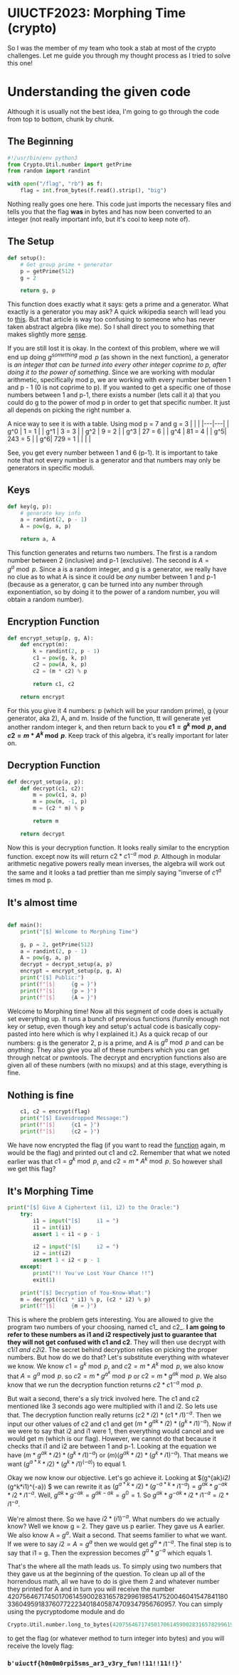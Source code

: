 # **UIUCTF2023: Morphing Time (crypto)**

So I was the member of my team who took a stab at most of the crypto challenges. Let me guide you through my thought process as I tried to solve this one!

# Understanding the given code
Although it is usually not the best idea, I'm going to go through the code from top to bottom, chunk by chunk.

## The Beginning
```python
#!/usr/bin/env python3
from Crypto.Util.number import getPrime
from random import randint

with open("/flag", "rb") as f:
    flag = int.from_bytes(f.read().strip(), "big")
```
Nothing really goes one here. This code just imports the necessary files and tells you that the flag **was** in bytes and has now been converted to an integer (not really important info, but it's cool to keep note of).

## The Setup
```python
def setup():
    # Get group prime + generator
    p = getPrime(512)
    g = 2

    return g, p
```
This function does exactly what it says: gets a prime and a generator. What exactly is a generator you may ask? A quick wikipedia search will lead you to [this](https://en.wikipedia.org/wiki/Generating_set_of_a_group).
But that article is way too confusing to someone who has never taken abstract algebra (like me). So I shall direct you to something that makes slightly more [sense](https://en.wikipedia.org/wiki/Primitive_root_modulo_n).


If you are still lost it is okay. In the context of this problem, where we will end up doing $g^{something} \bmod p$ (as shown in the next function), a generator is *an integer that can be turned into every other integer coprime to p, after doing it to the power of something*. Since we are working with modular arithmetic, specifically mod p, we are working with every number between 1 and p - 1 (0 is not coprime to p). If you wanted to get a specific one of those numbers between 1 and p-1, there exists a number (lets call it a) that you could do g to the power of mod p in order to get that specific number. It just all depends on picking the right number a.


A nice way to see it is with a table. Using mod p = 7 and g = 3
| | |
|---|---|
| g^0  | 1 = 1  |
| g^1  | 3 = 3  |
| g^2  | 9 = 2  |
| g^3  | 27 = 6 |
| g^4  | 81 = 4 |
| g^5| 243 = 5 |
| g^6| 729 = 1 |
| | | 

See, you get every number between 1 and 6 (p-1). It is important to take note that not every number is a generator and that numbers may only be generators in specific moduli. 


## Keys
```python
def key(g, p):
    # generate key info
    a = randint(2, p - 1)
    A = pow(g, a, p)

    return a, A
```
This function generates and returns two numbers. The first is a random number between 2 (inclusive) and p-1 (exclusive). The second is $A = g^a \bmod p$. Since a is a random integer, and g is a generator, we really have no clue as to what A is since it could be *any* number between 1 and p-1 (because as a generator, g can be turned into any number through exponentiation, so by doing it to the power of a random number, you will obtain a random number).

## Encryption Function
```python
def encrypt_setup(p, g, A):
    def encrypt(m):
        k = randint(2, p - 1)
        c1 = pow(g, k, p)
        c2 = pow(A, k, p)
        c2 = (m * c2) % p

        return c1, c2

    return encrypt
```
For this you give it 4 numbers: p (which will be your random prime), g (your generator, aka 2), A, and m. Inside of the function, tt will generate yet another random integer k, and then return back to you **$c1 = g^k \bmod p$, and $c2 = m*A^k \bmod p$**. Keep track of this algebra, it's really important for later on.

## Decryption Function
```python
def decrypt_setup(a, p):
    def decrypt(c1, c2):
        m = pow(c1, a, p)
        m = pow(m, -1, p)
        m = (c2 * m) % p

        return m

    return decrypt
```
Now this is your decryption function. It looks really similar to the encryption function. except now its will return $c2 * c1^{-a} \bmod p$. Although in modular arithmetic negative powers really mean inverses, the algebra will work out the same and it looks a tad prettier than me simply saying "inverse of $c1^a$ times m mod p. 

## It's almost time
```python

def main():
    print("[$] Welcome to Morphing Time")

    g, p = 2, getPrime(512)
    a = randint(2, p - 1)
    A = pow(g, a, p)
    decrypt = decrypt_setup(a, p)
    encrypt = encrypt_setup(p, g, A)
    print("[$] Public:")
    print(f"[$]     {g = }")
    print(f"[$]     {p = }")
    print(f"[$]     {A = }")
```
Welcome to Morphing time! Now all this segment of code does is actually set everything up. It runs a bunch of previous functions (funnily enough not key or setup, even though key and setup's actual code is basically copy-pasted into here which is why I explained it.)
As a quick recap of our numbers: g is the generator 2, p is a prime, and A is $g^a \bmod p$ and can be *anything*. They also give you all of these numbers which you can get through netcat or pwntools.
The decrypt and encryption functions also are given all of these numbers (with no mixups) and at this stage, everything is fine.

## Nothing is fine
```python
    c1, c2 = encrypt(flag)
    print("[$] Eavesdropped Message:")
    print(f"[$]     {c1 = }")
    print(f"[$]     {c2 = }")
```
We have now encrypted the flag (if you want to read the [function](encryption-function) again, m would be the flag) and printed out c1 and c2. Remember that what we noted earlier was that $c1 = g^k \bmod p$, and $c2 = m*A^k \bmod p$. So however shall we get this flag?

## It's Morphing Time
```python
print("[$] Give A Ciphertext (i1, i2) to the Oracle:")
    try:
        i1 = input("[$]     i1 = ")
        i1 = int(i1)
        assert 1 < i1 < p - 1

        i2 = input("[$]     i2 = ")
        i2 = int(i2)
        assert 1 < i2 < p - 1
    except:
        print("!! You've Lost Your Chance !!")
        exit(1)

    print("[$] Decryption of You-Know-What:")
    m = decrypt((c1 * i1) % p, (c2 * i2) % p)
    print(f"[$]     {m = }")
```
This is where the problem gets interesting. You are allowed to give the program two numbers of your choosing, named c1_ and c2_. **I am going to refer to these numbers as i1 and i2 respectively just to guarantee that they will not get confused with c1 and c2**. They will then use decrypt with c1*i1 and c2*i2. The secret behind decryption relies on picking the proper numbers. But how do we do that?
Let's substitute everything with whatever we know. We know $c1 = g^k \bmod p$, and $c2 = m*{A}^{k} \bmod p$, we also know that $A = g^a \bmod p$. so $c2 = m*{g}^{{a}^{k}} \bmod p$ or $c2 = m*g^{ak} \bmod p$. We also know that we run the decryption function returns $c2 * c1^{-a} \bmod p$.

But wait a second, there's a sly trick involved here. The c1 and c2 mentioned like 3 seconds ago were multiplied with i1 and i2. So lets use that. The decryption function really returns $(c2*i2)*{(c1*i1)}^{-a}$. Then we input our other values of c2 and c1 and get $(m*{g}^{ak} * i2)*(g^k * i1)^{-a})$. Now if we were to say that i2 and i1 were 1, then everything would cancel and we would get m (which is our flag).
However, we cannot do that because it checks that i1 and i2 are between 1 and p-1. Looking at the equation we have $(m*g^{ak}*i2)*(g^k*i1)^{-a})$ or $(m)(g^{ak} *i2)*(g^k*i1)^{-a})$. That means we want $(g^{a*k}*i2)*(g^k*i1)^(-a))$ to equal 1. 

Okay we now know our objective. Let's go achieve it. Looking at $(g^{ak}*i2)*(g^k*i1)^{-a}) $ we can rewrite it as $(g^{a*k}*i2)*(g^{-a*k} * i1^{-a}) = g^{ak} * g^{-ak}*i2*i1^{-a}$. Well, $g^{ak}*g^{-ak} = g^{ak-ak} = g^0 = 1$. So $g^{ak}*g^{-ak}*i2*i1^{-a} = i2*i1^{-a}$.

We're almost there. So we have $i2 * (i1)^{-a}$. What numbers do we actually know? Well we know g = 2. They gave us p earlier. They gave us A earlier. We also know A = $g^a$. Wait a second. That seems familier to what we want. If we were to say $i2 = A = g^a$ then we would get $g^a*i1^{-a}$. The final step is to say that i1 = g. Then the expression becomes $g^a*g^{-a}$ which equals 1. 

That's the where all the math leads us. To simply using two numbers that they gave us at the beginning of the question. To clean up all of the horrendous math, all we have to do is give them 2 and whatever number they printed for A and in turn you will receive the number $4207564671745017061459002831657829961985417520046041547841180336049591837607722234018405874709347956760957$. You can simply using the pycryptodome module and do             
```python 
Crypto.Util.number.long_to_bytes(4207564671745017061459002831657829961985417520046041547841180336049591837607722234018405874709347956760957)
``` 
to get the flag (or whatever method to turn integer into bytes) and you will receive the lovely flag:

### ```b'uiuctf{h0m0m0rpi5sms_ar3_v3ry_fun!!11!!11!!}'```






